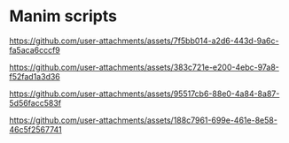 # Manim scripts

https://github.com/user-attachments/assets/7f5bb014-a2d6-443d-9a6c-fa5aca6cccf9

https://github.com/user-attachments/assets/383c721e-e200-4ebc-97a8-f52fad1a3d36

https://github.com/user-attachments/assets/95517cb6-88e0-4a84-8a87-5d56facc583f

https://github.com/user-attachments/assets/188c7961-699e-461e-8e58-46c5f2567741
